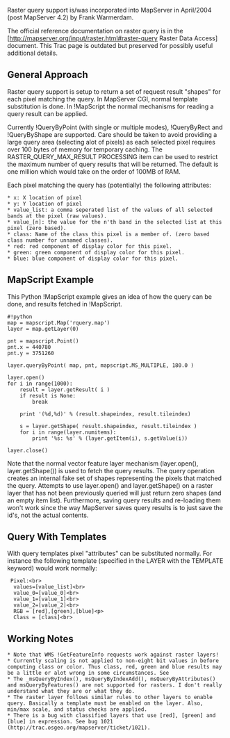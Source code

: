 Raster query support is/was incorporated into MapServer in April/2004 (post MapServer 4.2) by Frank Warmerdam.                                                                                                                                                                                                                                                                                                                                                                                                                                                    
                                                                                                                                                                                                                                                                                                                                                                                                                                                                                                                                                                    
The official reference documentation on raster query is in the [http://mapserver.org/input/raster.html#raster-query Raster Data Access] document.  This Trac page is outdated but preserved for possibly useful additional details.                                                                                                                                                                                                                                                                                                                                 
                                                                                                                                                                                                                                                                                                                                                                                                                                                                                                                                                                    
## General Approach                                                                                                                                                                                                                                                                                                                                                                                                                                                                                                                                             
                                                                                                                                                                                                                                                                                                                                                                                                                                                                                                                                                                    
Raster query support is setup to return a set of request result "shapes" for each pixel matching the query. In MapServer CGI, normal template substitution is done. In !MapScript the normal mechanisms for reading a query result can be applied.                                                                                                                                                                                                                                                                                                                 
                                                                                                                                                                                                                                                                                                                                                                                                                                                                                                                                                                    
Currently !QueryByPoint (with single or multiple modes), !QueryByRect and !QueryByShape are supported. Care should be taken to avoid providing a large query area (selecting alot of pixels) as each selected pixel requires over 100 bytes of memory for temporary caching. The RASTER_QUERY_MAX_RESULT PROCESSING item can be used to restrict the maximum number of query results that will be returned. The default is one million which would take on the order of 100MB of RAM.                                                                               
                                                                                                                                                                                                                                                                                                                                                                                                                                                                                                                                                                    
Each pixel matching the query has (potentially) the following attributes:                                                                                                                                                                                                                                                                                                                                                                                                                                                                                           
                                                                                                                                                                                                                                                                                                                                                                                                                                                                                                                                                                    
    * x: X location of pixel                                                                                                                                                                                                                                                                                                                                                                                                                                                                                                                                        
    * y: Y location of pixel                                                                                                                                                                                                                                                                                                                                                                                                                                                                                                                                        
    * value_list: a comma seperated list of the values of all selected bands at the pixel (raw values).                                                                                                                                                                                                                                                                                                                                                                                                                                                             
    * value_[n]: the value for the n'th band in the selected list at this pixel (zero based).                                                                                                                                                                                                                                                                                                                                                                                                                                                                       
    * class: Name of the class this pixel is a member of. (zero based class number for unnamed classes).                                                                                                                                                                                                                                                                                                                                                                                                                                                            
    * red: red component of display color for this pixel.                                                                                                                                                                                                                                                                                                                                                                                                                                                                                                           
    * green: green component of display color for this pixel.                                                                                                                                                                                                                                                                                                                                                                                                                                                                                                       
    * blue: blue component of display color for this pixel.                                                                                                                                                                                                                                                                                                                                                                                                                                                                                                         
                                                                                                                                                                                                                                                                                                                                                                                                                                                                                                                                                                    
## MapScript Example                                                                                                                                                                                                                                                                                                                                                                                                                                                                                                                                            
                                                                                                                                                                                                                                                                                                                                                                                                                                                                                                                                                                    
This Python !MapScript example gives an idea of how the query can be done, and results fetched in !MapScript.                                                                                                                                                                                                                                                                                                                                                                                                                                                       

```                                                                                                                                                                                                                                                                                                                                                                                                                                                                                                                                                                 
#!python                                                                                                                                                                                                                                                                                                                                                                                                                                                                                                                                                            
map = mapscript.Map('rquery.map')                                                                                                                                                                                                                                                                                                                                                                                                                                                                                                                                   
layer = map.getLayer(0)                                                                                                                                                                                                                                                                                                                                                                                                                                                                                                                                             
                                                                                                                                                                                                                                                                                                                                                                                                                                                                                                                                                                    
pnt = mapscript.Point()                                                                                                                                                                                                                                                                                                                                                                                                                                                                                                                                             
pnt.x = 440780                                                                                                                                                                                                                                                                                                                                                                                                                                                                                                                                                      
pnt.y = 3751260                                                                                                                                                                                                                                                                                                                                                                                                                                                                                                                                                     
                                                                                                                                                                                                                                                                                                                                                                                                                                                                                                                                                                    
layer.queryByPoint( map, pnt, mapscript.MS_MULTIPLE, 180.0 )                                                                                                                                                                                                                                                                                                                                                                                                                                                                                                        
                                                                                                                                                                                                                                                                                                                                                                                                                                                                                                                                                                    
layer.open()                                                                                                                                                                                                                                                                                                                                                                                                                                                                                                                                                        
for i in range(1000):                                                                                                                                                                                                                                                                                                                                                                                                                                                                                                                                               
    result = layer.getResult( i )                                                                                                                                                                                                                                                                                                                                                                                                                                                                                                                                   
    if result is None:                                                                                                                                                                                                                                                                                                                                                                                                                                                                                                                                              
        break                                                                                                                                                                                                                                                                                                                                                                                                                                                                                                                                                       
                                                                                                                                                                                                                                                                                                                                                                                                                                                                                                                                                                    
    print '(%d,%d)' % (result.shapeindex, result.tileindex)                                                                                                                                                                                                                                                                                                                                                                                                                                                                                                         
                                                                                                                                                                                                                                                                                                                                                                                                                                                                                                                                                                    
    s = layer.getShape( result.shapeindex, result.tileindex )                                                                                                                                                                                                                                                                                                                                                                                                                                                                                                       
    for i in range(layer.numitems):                                                                                                                                                                                                                                                                                                                                                                                                                                                                                                                                 
        print '%s: %s' % (layer.getItem(i), s.getValue(i))                                                                                                                                                                                                                                                                                                                                                                                                                                                                                                          
                                                                                                                                                                                                                                                                                                                                                                                                                                                                                                                                                                    
layer.close()                                                                                                                                                                                                                                                                                                                                                                                                                                                                                                                                                       
```                                                                                                                                                                                                                                                                                                                                                                                                                                                                                                                                                                 
Note that the normal vector feature layer mechanism (layer.open(), layer.getShape()) is used to fetch the query results. The query operation creates an internal fake set of shapes representing the pixels that matched the query. Attempts to use layer.open() and layer.getShape() on a raster layer that has not been previously queried will just return zero shapes (and an empty item list). Furthermore, saving query results and re-loading them won't work since the way MapServer saves query results is to just save the id's, not the actual contents.
                                                                                                                                                                                                                                                                                                                                                                                                                                                                                                                                                                    
## Query With Templates                                                                                                                                                                                                                                                                                                                                                                                                                                                                                                                                          
                                                                                                                                                                                                                                                                                                                                                                                                                                                                                                                                                                    
With query templates pixel "attributes" can be substituted normally. For instance the following template (specified in the LAYER with the TEMPLATE keyword) would work normally:                                                                                                                                                                                                                                                                                                                                                                                    

```                                                                                                                                                                                                                                                                                                                                                                                                                                                                                                                                                                 
 Pixel:<br>                                                                                                                                                                                                                                                                                                                                                                                                                                                                                                                                                         
  values=[value_list]<br>                                                                                                                                                                                                                                                                                                                                                                                                                                                                                                                                           
  value_0=[value_0]<br>                                                                                                                                                                                                                                                                                                                                                                                                                                                                                                                                             
  value_1=[value_1]<br>                                                                                                                                                                                                                                                                                                                                                                                                                                                                                                                                             
  value_2=[value_2]<br>                                                                                                                                                                                                                                                                                                                                                                                                                                                                                                                                             
  RGB = [red],[green],[blue]<p>                                                                                                                                                                                                                                                                                                                                                                                                                                                                                                                                     
  Class = [class]<br>                                                                                                                                                                                                                                                                                                                                                                                                                                                                                                                                               
``` 

## Working Notes                                                                                                                                                                                                                                                                                                                                                                                                                                                                                                                                                
                                                                                                                                                                                                                                                                                                                                                                                                                                                                                                                                                                    
    * Note that WMS !GetFeatureInfo requests work against raster layers!                                                                                                                                                                                                                                                                                                                                                                                                                                                                                            
    * Currently scaling is not applied to non-eight bit values in before computing class or color. Thus class, red, green and blue results may be a little or alot wrong in some circumstances. See                                                                                                                                                                                                                                                                                                                                                                 
    * The _msQueryByIndex(), msQueryByIndexAdd(), msQueryByAttributes() and msQueryByFeatures() are not supported for rasters. I don't really understand what they are or what they do.                                                                                                                                                                                                                                                                                                                                                                             
    * The raster layer follows similar rules to other layers to enable query. Basically a template must be enabled on the layer. Also, min/max scale, and status checks are applied.                                                                                                                                                                                                                                                                                                                                                                                
    * There is a bug with classified layers that use [red], [green] and [blue] in expression. See bug 1021 (http://trac.osgeo.org/mapserver/ticket/1021).                                                                                                                                                                                                                                                                                                                                                                                                           

